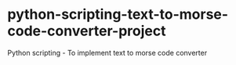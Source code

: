 # python-scripting-text-to-morse-code-converter-project
Python scripting - To implement text to morse code converter
